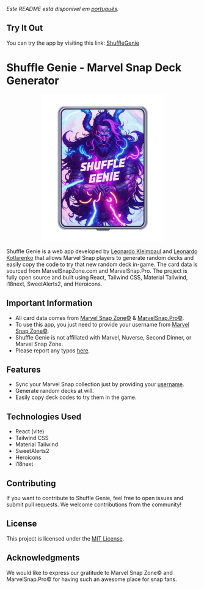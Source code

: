 _Este README está disponível em [português](https://github.com/Cyggnus/ShuffleGenie/blob/main/README_PT-BR.md)._

## Try It Out

You can try the app by visiting this link:
[ShuffleGenie](http://shufflegenie.site)

# Shuffle Genie - Marvel Snap Deck Generator

<div align="center">
  <a href="https://github.com/Cyggnus/ShuffleGenie">
    <img src="https://github.com/Cyggnus/ShuffleGenie/blob/main/src/Img/cardHome.webp" alt="ShuffleGenie written on a card with a viking on background" width="320" height="384" />
  </a>
</div>

Shuffle Genie is a web app developed by [Leonardo Kleimpaul](https://github.com/LeonardoKleimpaul) and [Leonardo Kotlarenko](https://github.com/lkotlarenko) that allows Marvel Snap players to generate random decks and easily copy the code to try that new random deck in-game. The card data is sourced from MarvelSnapZone.com and MarvelSnap.Pro. The project is fully open source and built using React, Tailwind CSS, Material Tailwind, i18next, SweetAlerts2, and Heroicons.

## Important Information

- All card data comes from [Marvel Snap Zone©](https://marvelsnapzone.com/) & [MarvelSnap.Pro©](https://marvelsnap.pro/).
- To use this app, you just need to provide your username from [Marvel Snap Zone©](https://marvelsnapzone.com/users/).
- Shuffle Genie is not affiliated with Marvel, Nuverse, Second Dinner, or Marvel Snap Zone.
- Please report any typos [here](https://github.com/Cyggnus/ShuffleGenie/issues/new?assignees=&labels=&projects=&template=bug_report.md&title=[Typo]).

## Features

- Sync your Marvel Snap collection just by providing your [username](https://marvelsnapzone.com/users/).
- Generate random decks at will.
- Easily copy deck codes to try them in the game.

## Technologies Used

- React (vite)
- Tailwind CSS
- Material Tailwind
- SweetAlerts2
- Heroicons
- i18next

## Contributing

If you want to contribute to Shuffle Genie, feel free to open issues and submit pull requests. We welcome contributions from the community!

## License

This project is licensed under the [MIT License](https://github.com/Cyggnus/ShuffleGenie/blob/main/LICENSE).

## Acknowledgments

We would like to express our gratitude to Marvel Snap Zone© and MarvelSnap.Pro© for having such an awesome place for snap fans.
